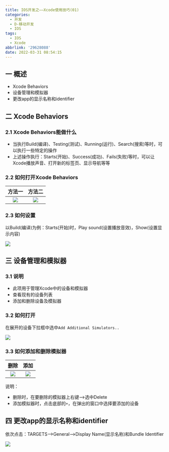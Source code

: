 ```yaml
---
title: IOS开发之——Xcode使用技巧(01)
categories:
  - 开发
  - D-移动开发
  - IOS
tags:
  - IOS
  - Xcode
abbrlink: '29628088'
date: 2022-03-31 08:54:15
---
```

## 一 概述

* Xcode Behaviors
* 设备管理和模拟器
* 更改app的显示名称和identifier

<!--more-->

## 二 Xcode Behaviors

### 2.1 Xcode Behaviors能做什么

* 当执行Build(编译)、Testing(测试)、Running(运行)、Search(搜索)等时，可以执行一些特定的操作
* 上述操作执行：Starts(开始)、Success(成功)、Fails(失败)等时，可以让Xcode播放声音、打开新的标签页、显示导航等等

### 2.2 如何打开Xcode Behaviors

| 方法一 | 方法二 |
| :----: | :----: |
| ![][1] | ![][2] |

### 2.3 如何设置

以Build(编译)为例：Starts(开始)时，Play sound(设置播放音效)，Show(设置显示内容)

![][3]

## 三 设备管理和模拟器

### 3.1 说明

* 此项用于管理Xcode中的设备和模拟器
* 查看现有的设备列表
* 添加和删除设备及模拟器

### 3.2 如何打开

在展开的设备下拉框中选中`Add Additional Simulators..`

![][4]

### 3.3 如何添加和删除模拟器

|  删除  |  添加  |
| :----: | :----: |
| ![][5] | ![][6] |

说明：

* 删除时，在要删除的模拟器上右键——>选中Delete
* 添加模拟器时，点击底部的`+`，在弹出的窗口中选择要添加的设备

## 四 更改app的显示名称和identifier

依次点击：TARGETS——>General——>Display Name(显示名称)和Bundle Identifier

![][7]






[1]:https://cdn.staticaly.com/gh/PGzxc/CDN/master/blog-ios/ios-xcode-01-behavior-editor.png
[2]:https://cdn.staticaly.com/gh/PGzxc/CDN/master/blog-ios/ios-xcode-01-behavior-preference.png
[3]:https://cdn.staticaly.com/gh/PGzxc/CDN/master/blog-ios/ios-xcode-01-behavior-setting.png
[4]:https://cdn.staticaly.com/gh/PGzxc/CDN/master/blog-ios/ios-xcode-01-devices-list.png
[5]:https://cdn.staticaly.com/gh/PGzxc/CDN/master/blog-ios/ios-xcode-01-devices-delete.png
[6]:https://cdn.staticaly.com/gh/PGzxc/CDN/master/blog-ios/ios-xcode-01-devices-add.png
[7]:https://cdn.staticaly.com/gh/PGzxc/CDN/master/blog-ios/ios-xcode-01-name-identifier.png